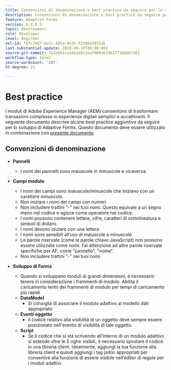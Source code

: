 ```yaml
---
title: Convenzioni di denominazione e best practice da seguire per la creazione di moduli adattivi
description: Convenzioni di denominazione e best practice da seguire per la creazione di moduli adattivi
feature: Adaptive Forms
version: 6.4,6.5
topic: Development
role: Developer
level: Beginner
exl-id: fbfc74d7-ba7c-495a-9e3b-63166a3025ab
last-substantial-update: 2020-09-10T00:00:00Z
source-git-commit: 7a2bb61ca1dea1013eef088a629b17718dbbf381
workflow-type: tm+mt
source-wordcount: '287'
ht-degree: 2%

---
```


# Best practice  

I moduli di Adobe Experience Manager (AEM) consentono di trasformare transazioni complesse in esperienze digitali semplici e accattivanti. Il seguente documento descrive alcune best practice aggiuntive da seguire per lo sviluppo di Adaptive Forms. Questo documento deve essere utilizzato in combinazione con [presente documento](https://helpx.adobe.com/experience-manager/6-3/forms/using/adaptive-forms-best-practices.html#Overview)

## Convenzioni di denominazione

* **Pannelli**
   * I nomi dei pannelli sono maiuscole in minuscole e viceversa.

* **Campi modulo**
   * I nomi dei campi sono maiuscole/minuscole che iniziano con un carattere minuscolo.
   * Non iniziare i nomi dei campi con numeri
   * Non includere trattini &quot;-&quot; nei tuoi nomi. Questo equivale a un segno meno nel codice e agisce come operatore nel codice.
   * I nomi possono contenere lettere, cifre, caratteri di sottolineatura e simboli di dollaro.
   * I nomi devono iniziare con una lettera
   * I nomi sono sensibili all’uso di maiuscole e minuscole
   * Le parole riservate (come le parole chiave JavaScript) non possono essere utilizzate come nomi. Fai attenzione ad altre parole riservate specifiche per AF, come &quot;pannello&quot;, &quot;nome&quot;.
   * Non includere trattini &quot;-&quot; nei tuoi nomi
* **Sviluppo di Forms**
   * Quando si sviluppano moduli di grandi dimensioni, è necessario tenere in considerazione i frammenti di modulo. Abilita il caricamento lento dei frammenti di modulo per tempi di caricamento più rapidi
   * **DataModel**
      * Si consiglia di associare il modulo adattivo al modello dati appropriato
   * **Eventi oggetto**
      * Il codice relativo alla visibilità di un oggetto deve sempre essere posizionato nell&#39;evento di visibilità di tale oggetto.
   * **Script**
      * Se il codice che si sta scrivendo all’interno di un modulo adattivo si estende oltre le 5 righe visibili, è necessario spostare il codice in una libreria client. Idealmente, aggiungi la tua funzione alla libreria client e quindi aggiungi i tag jsdoc appropriati per consentire alla funzione di essere visibile nell’editor di regole per i moduli adattivi.
